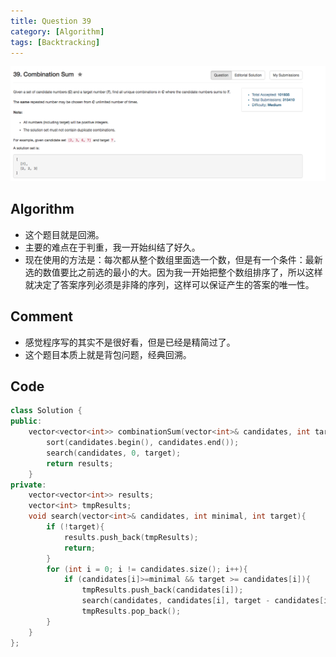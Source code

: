 ```yaml
---
title: Question 39
category: [Algorithm]
tags: [Backtracking]
---
```


![Description](../Assets/Figure/question39.png)

## Algorithm 

- 这个题目就是回溯。
- 主要的难点在于判重，我一开始纠结了好久。
- 现在使用的方法是：每次都从整个数组里面选一个数，但是有一个条件：最新选的数值要比之前选的最小的大。因为我一开始把整个数组排序了，所以这样就决定了答案序列必须是非降的序列，这样可以保证产生的答案的唯一性。

## Comment

- 感觉程序写的其实不是很好看，但是已经是精简过了。
- 这个题目本质上就是背包问题，经典回溯。

## Code

```C++
class Solution {
public:
    vector<vector<int>> combinationSum(vector<int>& candidates, int target) {
        sort(candidates.begin(), candidates.end());
        search(candidates, 0, target);
        return results;
    }
private:
    vector<vector<int>> results;
    vector<int> tmpResults;
    void search(vector<int>& candidates, int minimal, int target){
        if (!target){
            results.push_back(tmpResults);
            return;
        }
        for (int i = 0; i != candidates.size(); i++){
            if (candidates[i]>=minimal && target >= candidates[i]){
                tmpResults.push_back(candidates[i]);
                search(candidates, candidates[i], target - candidates[i]);
                tmpResults.pop_back();
        }
    }
};
```
